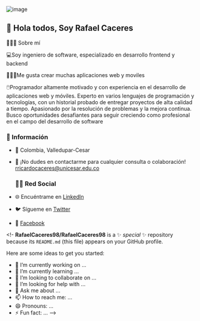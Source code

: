 ![image](https://github.com/user-attachments/assets/ee3e0604-b59c-480f-868e-5154ee7f04c4)


## 👋 Hola todos, Soy Rafael Caceres 

👨🏼‍💻 Sobre mí

💻Soy ingeniero de software, especializado en desarrollo frontend y backend

👨🏼‍💻Me gusta crear muchas aplicaciones web y moviles

🖱️Programador altamente motivado y con experiencia en el desarrollo de aplicaciones web y móviles. Experto en varios lenguajes de programación y tecnologías, con un historial probado de entregar proyectos de alta calidad a tiempo. Apasionado por la resolución de problemas y la mejora continua. Busco oportunidades desafiantes para seguir creciendo como profesional en el campo del desarrollo de software


### 🔹 Información

- 📍 Colombia, Valledupar-Cesar
- 📧 ¡No dudes en contactarme para cualquier consulta o colaboración! [rricardocaceres@unicesar.edu.co](mailto:rricardocaceres@unicesar.edu.co)

  ### 🧑‍💻 Red Social
- 🌐 Encuéntrame en [LinkedIn](https://www.linkedin.com/in/rricardocaceres/)
- 🐦 Sígueme en [Twitter](https://twitter.com/tu_usuario)
- 🔗 [Facebook](https://www.facebook.com/neymarcaceres.kceresdaza?mibextid=ZbWKwL)




<!-
**RafaelCaceres98/RafaelCaceres98** is a ✨ _special_ ✨ repository because its `README.md` (this file) appears on your GitHub profile.

Here are some ideas to get you started:

- 🔭 I’m currently working on ...
- 🌱 I’m currently learning ...
- 👯 I’m looking to collaborate on ...
- 🤔 I’m looking for help with ...
- 💬 Ask me about ...
- 📫 How to reach me: ...
- 😄 Pronouns: ...
- ⚡ Fun fact: ...
-->

